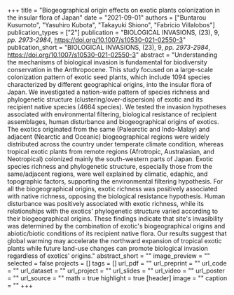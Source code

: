 +++
title = "Biogeographical origin effects on exotic plants colonization in the insular flora of Japan"
date = "2021-09-01"
authors = ["Buntarou Kusumoto", "Yasuhiro Kubota", "Takayuki Shiono", "Fabricio Villalobos"]
publication_types = ["2"]
publication = "BIOLOGICAL INVASIONS, (23), 9, _pp. 2973-2984_, https://doi.org/10.1007/s10530-021-02550-3"
publication_short = "BIOLOGICAL INVASIONS, (23), 9, _pp. 2973-2984_, https://doi.org/10.1007/s10530-021-02550-3"
abstract = "Understanding the mechanisms of biological invasion is fundamental for biodiversity conservation in the Anthropocene. This study focused on a large-scale colonization pattern of exotic seed plants, which include 1094 species characterized by different geographical origins, into the insular flora of Japan. We investigated a nation-wide pattern of species richness and phylogenetic structure (clustering/over-dispersion) of exotic and its recipient native species (4664 species). We tested the invasion hypotheses associated with environmental filtering, biological resistance of recipient assemblages, human disturbance and biogeographical origins of exotics. The exotics originated from the same (Palearctic and Indo-Malay) and adjacent (Nearctic and Oceanic) biogeographical regions were widely distributed across the country under temperate climate condition, whereas tropical exotic plants from remote regions (Afrotropic, Australasian, and Neotropical) colonized mainly the south-western parts of Japan. Exotic species richness and phylogenetic structure, especially those from the same/adjacent regions, were well explained by climatic, edaphic, and topographic factors, supporting the environmental filtering hypothesis. For all the biogeographical origins, exotic richness was positively associated with native richness, opposing the biological resistance hypothesis. Human disturbance was positively associated with exotic richness, while its relationships with the exotics' phylogenetic structure varied according to their biogeographical origins. These findings indicate that site's invasibility was determined by the combination of exotic's biogeographical origins and abiotic/biotic conditions of its recipient native flora. Our results suggest that global warming may accelerate the northward expansion of tropical exotic plants while future land-use changes can promote biological invasion regardless of exotics' origins."
abstract_short = ""
image_preview = ""
selected = false
projects = []
tags = []
url_pdf = ""
url_preprint = ""
url_code = ""
url_dataset = ""
url_project = ""
url_slides = ""
url_video = ""
url_poster = ""
url_source = ""
math = true
highlight = true
[header]
image = ""
caption = ""
+++
